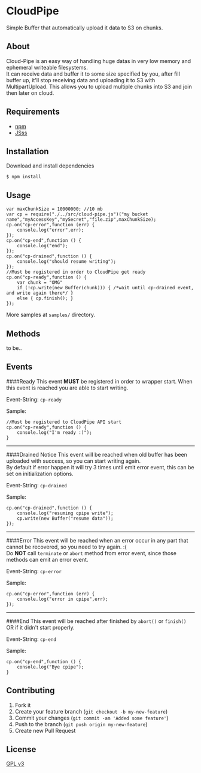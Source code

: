 # CloudPipe

Simple Buffer that automatically upload it data to S3 on chunks.

## About

Cloud-Pipe is an easy way of handling huge datas in very low memory and ephemeral writeable filesystems.  
It can receive data and buffer it to some size specified by you, after fill buffer up, it'll stop receiving data and uploading it to S3 with MultipartUpload. This allows you to upload multiple chunks into S3 and join then later on cloud.

## Requirements

- [npm](https://github.com/isaacs/npm)
- [JSss](https://github.com/TotenDev/JSss)

## Installation

Download and install dependencies

    $ npm install

## Usage

	var maxChunkSize = 10000000; //10 mb
	var cp = require("./../src/cloud-pipe.js")("my bucket name","myAccessKey","mySecret","file.zip",maxChunkSize);
	cp.on("cp-error",function (err) {
		console.log("error",err);
	});
	cp.on("cp-end",function () {
		console.log("end");
	});
	cp.on("cp-drained",function () {
		console.log("should resume writing");
	});
	//Must be registered in order to CloudPipe get ready
	cp.on("cp-ready",function () {
		var chunk = "OMG"
        if (!cp.write(new Buffer(chunk))) { /*wait until cp-drained event, and write again there*/ }
	    else { cp.finish(); }
	});

More samples at `samples/` directory.

## Methods

to be..

## Events

####Ready 
This event **MUST** be registered in order to wrapper start. When this event is reached you are able to start writing.

Event-String: `cp-ready`

Sample:

    //Must be registered to CloudPipe API start
	cp.on("cp-ready",function () {
		console.log("I'm ready :)");
	}
---
####Drained Notice
This event will be reached when old buffer has been uploaded with success, so you can start writing again.  
By default if error happen it will try 3 times until emit error event, this can be set on initialization options.

Event-String: `cp-drained`

Sample:

    cp.on("cp-drained",function () {
		console.log("resuming cpipe write");
		cp.write(new Buffer("resume data"));
	});
---
####Error
This event will be reached when an error occur in any part that cannot be recovered, so you need to try again. :(  
Do **NOT** call `terminate` or `abort` method from error event, since those methods can emit an error event.

Event-String: `cp-error`

Sample:

    cp.on("cp-error",function (err) {
	    console.log("error in cpipe",err);
    });
---
####End
This event will be reached after finished by `abort()` or `finish()` OR if it didn't start properly.

Event-String: `cp-end`

Sample:

	cp.on("cp-end",function () {
		console.log("Bye cpipe");
	}

## Contributing

1. Fork it
2. Create your feature branch (`git checkout -b my-new-feature`)
3. Commit your changes (`git commit -am 'Added some feature'`)
4. Push to the branch (`git push origin my-new-feature`)
5. Create new Pull Request

## License

[GPL v3](Cloud-Pipe/raw/master/LICENSE)